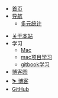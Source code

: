 - [<span class="iconfont icon-book3"></span> 首页](https://bytesfly.vercel.app/)
- [<span class="iconfont icon-icon_fabu"></span> 导航](README.md)
  - [多元统计](README?id=MSA)
  
<!-- - [<span class="iconfont icon-lianjie"></span> 友链](about/Friends.md)   -->
- [<span class="iconfont icon-wodeguanzhu"></span> 关于本站](about/)
- <span class="iconfont icon-xiangkan"></span> 学习
  - [Mac](https://bytesfly.github.io/playground-macos/)
  - [mac项目学习](https://xia0ya.github.io/lmacWeb/)
  - [gitbook学习](https://xia0ya.github.io/MSABook/)
- [<span class="iconfont icon-csdn"></span> 博客园](https://www.cnblogs.com/xia0ya/)
- [⛷ 博客](https://xia0ya.github.io/)
- [<span class="iconfont icon-github1"></span> GitHub](https://github.com/xia0ya/note)






